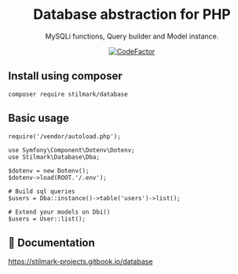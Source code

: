 <div align="center">

# Database abstraction for PHP
MySQLi functions, Query builder and Model instance.
    
[![CodeFactor](https://www.codefactor.io/repository/github/stilmark/database/badge)](https://www.codefactor.io/repository/github/stilmark/database)
    
</div>

## Install using composer ##

    composer require stilmark/database

## Basic usage ##

    require('/vendor/autoload.php');

    use Symfony\Component\Dotenv\Dotenv;
    use Stilmark\Database\Dba;

    $dotenv = new Dotenv();
    $dotenv->load(ROOT.'/.env');

    # Build sql queries
    $users = Dba::instance()->table('users')->list();

    # Extend your models on Dbi()
    $users = User::list();

## :blue_book: Documentation ##

https://stilmark-projects.gitbook.io/database

